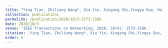 ```yaml
---
title: "Ying Tian, Zhiliang Wang*, Xia Yin, Xingang Shi,Yingya Guo, Haijun Geng, Jiahai Yang:Traffic Engineering in Partially Deployed Segment Routing over IPv6 Network with Deep Reinforcement Learning[J]."
collection: publications
permalink: /publication/2020/10/3-1573-1586
date: 2020/10/3
venue: 'IEEE Transactions on Networking, 2020, 28(4): 1573-1586.'
citation: 'Ying Tian, Zhiliang Wang*, Xia Yin, Xingang Shi,Yingya Guo, Haijun Geng, Jiahai Yang:Traffic Engineering in Partially Deployed Segment Routing over IPv6 Network with Deep Reinforcement Learning[J]. IEEE Transactions on Networking, 2020, 28(4): 1573-1586.'
order: 5
---
```

